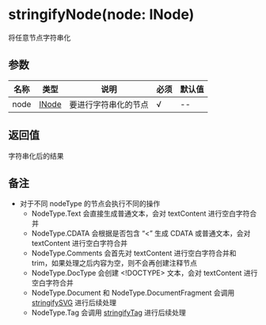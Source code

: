 # stringifyNode(node: INode)

将任意节点字符串化

## 参数

名称 | 类型 | 说明 | 必须 | 默认值
---- | ---- | ---- | ---- | ----
node | [INode](types.md#inode) | 要进行字符串化的节点 | √ | --

## 返回值

字符串化后的结果

## 备注

- 对于不同 nodeType 的节点会执行不同的操作
  - NodeType.Text 会直接生成普通文本，会对 textContent 进行空白字符合并
  - NodeType.CDATA 会根据是否包含 “<” 生成 CDATA 或普通文本，会对 textContent 进行空白字符合并
  - NodeType.Comments 会首先对 textContent 进行空白字符合并和 trim，如果处理之后内容为空，则不会再创建注释节点
  - NodeType.DocType 会创建 <!DOCTYPE> 文本，会对 textContent 进行空白字符合并
  - NodeType.Document 和 NodeType.DocumentFragment 会调用 [stringifySVG](stringify-svg.md) 进行后续处理
  - NodeType.Tag 会调用 [stringifyTag](stringify-tag.md) 进行后续处理
